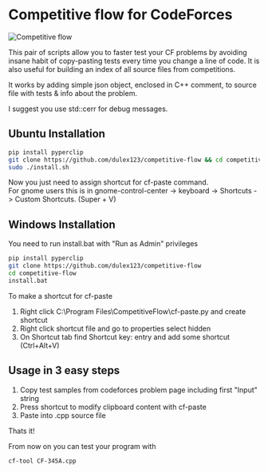 # Competitive flow for CodeForces

![Competitive flow](https://media.giphy.com/media/xT8qBhwuiiXczRZBAI/giphy.gif)

This pair of scripts allow you to faster test your CF problems by avoiding insane habit of copy-pasting tests every time you change a line of code. It is also useful for building an index of all source files from competitions.

It works by adding simple json object, enclosed in C++ comment, to source file with tests & info about the problem.

I suggest you use std::cerr for debug messages.

## Ubuntu Installation

```sh
pip install pyperclip
git clone https://github.com/dulex123/competitive-flow && cd competitive-flow
sudo ./install.sh
```
Now you just need to assign shortcut for cf-paste command.  
For gnome users this is in gnome-control-center -> keyboard -> Shortcuts -> Custom Shortcuts. (Super + V)

## Windows Installation

You need to run install.bat with "Run as Admin" privileges
```sh
pip install pyperclip
git clone https://github.com/dulex123/competitive-flow
cd competitive-flow
install.bat
```
To make a shortcut for cf-paste  
1) Right click C:\Program Files\CompetitiveFlow\cf-paste.py and create shortcut  
2) Right click shortcut file and go to properties select hidden  
3) On Shortcut tab find Shortcut key: entry and add some shortcut (Ctrl+Alt+V)  


## Usage in 3 easy steps

1) Copy test samples from codeforces problem page including first "Input" string  
2) Press shortcut to modify clipboard content with cf-paste  
3) Paste into .cpp source file  

Thats it! 

From now on you can test your program with 

```sh
cf-tool CF-345A.cpp 
```